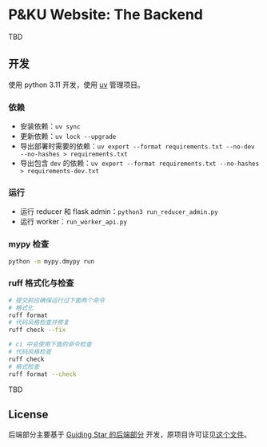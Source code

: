 # P&KU Website: The Backend

TBD

## 开发

使用 python 3.11 开发，使用 [uv](https://docs.astral.sh/uv/) 管理项目。

### 依赖

- 安装依赖：`uv sync`
- 更新依赖：`uv lock --upgrade`
- 导出部署时需要的依赖：`uv export --format requirements.txt --no-dev --no-hashes > requirements.txt`
- 导出包含 `dev` 的依赖：`uv export --format requirements.txt --no-hashes > requirements-dev.txt
`

### 运行

- 运行 reducer 和 flask admin：`python3 run_reducer_admin.py`
- 运行 worker：`run_worker_api.py`

### mypy 检查

```bash
python -m mypy.dmypy run
```

### ruff 格式化与检查
```bash
# 提交前应确保运行过下面两个命令
# 格式化
ruff format
# 代码风格检查并修复
ruff check --fix

# ci 中会使用下面的命令检查
# 代码风格检查
ruff check
# 格式检查
ruff format --check
```

TBD

## License

后端部分主要基于 [Guiding Star 的后端部分](https://github.com/PKU-GeekGame/gs-backend)
开发，原项目许可证见[这个文件](./GS_LICENSE.md)。
